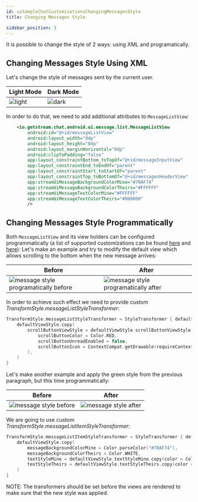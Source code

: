 ```yaml
---
id: uiSampleChatCustomizationsChangingMessagesStyle
title: Changing Messages Style

sidebar_position: 3
---
```

It is possible to change the style of 2 ways: using XML and programatically.

## Changing Messages Style Using XML
Let's change the style of messages sent by the current user.

| Light Mode | Dark Mode |
| --- | --- |
|![light](/img/message_style_xml_light.png)|![dark](/img/message_style_xml_dark.png)|

In order to do that, we need to add additional attributes to `MessageListView`:
```xml
    <io.getstream.chat.android.ui.message.list.MessageListView
        android:id="@+id/messageListView"
        android:layout_width="0dp"
        android:layout_height="0dp"
        android:layout_marginHorizontal="0dp"
        android:clipToPadding="false"
        app:layout_constraintBottom_toTopOf="@+id/messageInputView"
        app:layout_constraintEnd_toEndOf="parent"
        app:layout_constraintStart_toStartOf="parent"
        app:layout_constraintTop_toBottomOf="@+id/messagesHeaderView"
        app:streamUiMessageBackgroundColorMine="#70AF74"
        app:streamUiMessageBackgroundColorTheirs="#FFFFFF"
        app:streamUiMessageTextColorMine="#FFFFFF"
        app:streamUiMessageTextColorTheirs="#000000"
        />
```

## Changing Messages Style Programmatically
Both `MessageListView` and its view holders can be configured programmatically (a list of supported customizations can be found [here](https://getstream.github.io/stream-chat-android/stream-chat-android-ui-components/stream-chat-android-ui-components/io.getstream.chat.android.ui.message.list/-message-list-view-style/index.html) and [here](https://getstream.github.io/stream-chat-android/stream-chat-android-ui-components/stream-chat-android-ui-components/io.getstream.chat.android.ui.message.list/-message-list-item-style/index.html)):
Let's make an example and try to modify the default view which allows scrolling to the bottom when the new message arrives:

| Before | After |
| --- | --- |
|![message style programatically before](/img/message_style_programatically_fab_before.png)|![message style programatically after](/img/message_style_programatically_fab_after.png)|

In order to achieve such effect we need to provide custom _TransformStyle.messageListStyleTransformer_:
```kotlin
TransformStyle.messageListStyleTransformer = StyleTransformer { defaultViewStyle ->
    defaultViewStyle.copy(
        scrollButtonViewStyle = defaultViewStyle.scrollButtonViewStyle.copy(
            scrollButtonColor = Color.RED,
            scrollButtonUnreadEnabled = false,
            scrollButtonIcon = ContextCompat.getDrawable(requireContext(), R.drawable.stream_ui_ic_clock)!!,
        ),
    )
}
```

Let's make another example and apply the green style from the previous paragraph, but this time programmatically:

| Before | After |
| --- | --- |
|![message style before](/img/message_style_programatically_message_before.png)|![message style after](/img/message_style_programatically_message_after.png)|

We are going to use custom _TransformStyle.messageListItemStyleTransformer_:
```kotlin
TransformStyle.messageListItemStyleTransformer = StyleTransformer { defaultViewStyle ->
    defaultViewStyle.copy(
        messageBackgroundColorMine = Color.parseColor("#70AF74"),
        messageBackgroundColorTheirs = Color.WHITE,
        textStyleMine = defaultViewStyle.textStyleMine.copy(color = Color.WHITE),
        textStyleTheirs = defaultViewStyle.textStyleTheirs.copy(color = Color.BLACK),
    )
}
```

NOTE: The transformers should be set before the views are rendered to make sure that the new style was applied.
